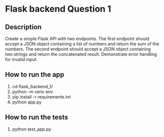# Flask backend Question 1

## Description
Create a simple Flask API with two endpoints. The first endpoint should accept a JSON object containing a list of numbers and return the sum of the numbers. The second endpoint should accept a JSON object containing two strings and return the concatenated result. Demonstrate error handling for invalid input.

## How to run the app

1. cd flask_backend_1/
2. python -m venv env
3. pip install -r requirements.txt
4. python app.py

## How to run the tests

1. python test_app.py